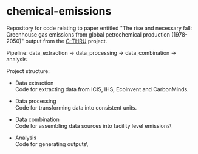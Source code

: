 # chemical-emissions
Repository for code relating to paper entitled "The rise and necessary fall: Greenhouse gas emissions from global petrochemical production (1978-2050)" output from the [C-THRU](https://www.c-thru.org/) project.

Pipeline: data_extraction -> data_processing -> data_combination -> analysis

Project structure:
- Data extraction\
Code for extracting data from ICIS, IHS, EcoInvent and CarbonMinds.

- Data processing\
Code for transforming data into consistent units.

- Data combination\
Code for assembling data sources into facility level emissions\

- Analysis\
Code for generating outputs\
